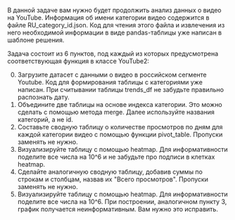 В данной задаче вам нужно будет продолжить анализ данных о видео на YouTube. 
Информация об имени категории видео содержится в файле RU_category_id.json. 
Код для чтения этого файла и извлечения из него необходимой информации в виде pandas-таблицы уже написан в шаблоне решения.

Задача состоит из 6 пунктов, под каждый из которых предусмотрена соответствующая функция в классе YouTube2:

0. Загрузите датасет с данными о видео в российском сегменте Youtube.
Код для формирования таблицы с категориями уже написан.
При считывании таблицы trends_df не забудьте правильно распознать дату.
1. Объедините две таблицы на основе индекса категории. Это можно сделать с помощью метода merge.
Далее используйте названия категорий, а не id.
2. Составьте сводную таблицу о количестве просмотров по дням для каждой категории видео с помощью функции pivot_table.
Пропуски заменять не нужно.
3. Визуализируйте таблицу с помощью heatmap. Для информативности поделите все числа на 10^6
и не забудьте про подписи в клетках heatmap.
4. Сделайте аналогичную сводную таблицу, добавив суммы по строкам и столбцам, назвав их "Всего просмотров".
Пропуски заменять не нужно.
5. Визуализируйте таблицу с помощью heatmap. Для информативности поделите все числа на 10^6.
При построении, аналогичном пункту 3, график получается неинформативным. Вам нужно это исправить.
